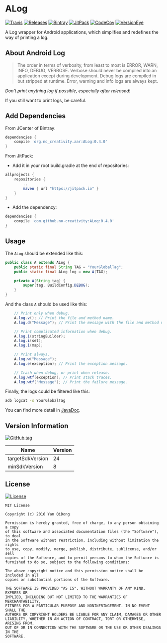 # ALog

[![Travis](https://travis-ci.org/no-creativity/ALog.svg?branch=master)](https://travis-ci.org/no-creativity/ALog)
[![Releases](https://img.shields.io/github/release/no-creativity/ALog.svg)](https://github.com/no-creativity/ALog/releases/latest)
[![Bintray](https://api.bintray.com/packages/no-creativity/maven/ALog/images/download.svg)](https://bintray.com/no-creativity/maven/ALog/_latestVersion) 
[![JitPack](https://jitpack.io/v/no-creativity/ALog.svg)](https://jitpack.io/#no-creativity/ALog)
[![CodeCov](https://codecov.io/gh/no-creativity/ALog/branch/master/graph/badge.svg)](https://codecov.io/gh/no-creativity/ALog)
[![VersionEye](https://www.versioneye.com/user/projects/5827e1372f4754004399638c/badge.svg)](https://www.versioneye.com/user/projects/5827e1372f4754004399638c)

A Log wrapper for Android applications, which simplifies and redefines the way of printing a log.

## About Android Log

> The order in terms of verbosity, from least to most is ERROR, WARN, INFO, DEBUG, VERBOSE. Verbose should never be compiled into an application except during development. Debug logs are compiled in but stripped at runtime. Error, warning and info logs are always kept.

*Don't print anything log if possible, especially after released!*

If you still want to print logs, be careful.

## Add Dependencies

From JCenter of Bintray:

```groovy
dependencies {
    compile 'org.no_creativity.aar:ALog:0.4.0'
}
```

From JitPack:

- Add it in your root build.gradle at the end of repositories:

```groovy
allprojects {
    repositories {
        ..
        maven { url "https://jitpack.io" }
    }
}
```

- Add the dependency:

```groovy
dependencies {
    compile 'com.github.no-creativity:ALog:0.4.0'
}
```

## Usage

The `ALog` should be extended like this:

```java
public class A extends ALog {
    public static final String TAG = "YourGlobalTag";
    public static final ALog log = new A(TAG);

    private A(String tag) {
        super(tag, BuildConfig.DEBUG);
    }
}
```

And the class `A` should be used like this:

```java
    // Print only when debug.
    A.log.v(); // Print the file and method name.
    A.log.d("Message"); // Print the message with the file and method name.

    // Print complicated information when debug.
    A.log.i(stringBuilder);
    A.log.i(set);
    A.log.i(map);

    // Print always.
    A.log.w("Message");
    A.log.e(exception); // Print the exception message.

    // Crash when debug, or print when release.
    A.log.wtf(exception); // Print stack traces.
    A.log.wtf("Message"); // Print the failure message.
```

Finally, the logs could be filtered like this:

```sh
adb logcat -s YourGlobalTag
```

You can find more detail in [JavaDoc](https://jitpack.io/com/github/no-creativity/ALog/0.4.0/javadoc/).

## Version Information

[![GitHub tag](https://img.shields.io/github/tag/no-creativity/ALog.svg)](https://github.com/no-creativity/ALog/tags)

| Name             | Version |
| ----             | ------- |
| targetSdkVersion | 24      |
| minSdkVersion    | 8       |

## License

[![License](https://img.shields.io/github/license/no-creativity/ALog.svg)](LICENSE)

```license
MIT License

Copyright (c) 2016 Yan QiDong

Permission is hereby granted, free of charge, to any person obtaining a copy
of this software and associated documentation files (the "Software"), to deal
in the Software without restriction, including without limitation the rights
to use, copy, modify, merge, publish, distribute, sublicense, and/or sell
copies of the Software, and to permit persons to whom the Software is
furnished to do so, subject to the following conditions:

The above copyright notice and this permission notice shall be included in all
copies or substantial portions of the Software.

THE SOFTWARE IS PROVIDED "AS IS", WITHOUT WARRANTY OF ANY KIND, EXPRESS OR
IMPLIED, INCLUDING BUT NOT LIMITED TO THE WARRANTIES OF MERCHANTABILITY,
FITNESS FOR A PARTICULAR PURPOSE AND NONINFRINGEMENT. IN NO EVENT SHALL THE
AUTHORS OR COPYRIGHT HOLDERS BE LIABLE FOR ANY CLAIM, DAMAGES OR OTHER
LIABILITY, WHETHER IN AN ACTION OF CONTRACT, TORT OR OTHERWISE, ARISING FROM,
OUT OF OR IN CONNECTION WITH THE SOFTWARE OR THE USE OR OTHER DEALINGS IN THE
SOFTWARE.
```

